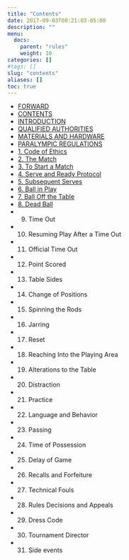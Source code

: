 ```yaml
---
title: "Contents"
date: 2017-09-03T00:21:03-05:00
description: ""
menu:
  docs:
    parent: "rules"
    weight: 10
categories: []
#tags: []
slug: "contents"
aliases: []
toc: true
---
```


- [FORWARD](/rules/forward)
- [CONTENTS](/rules/contents)
- [INTRODUCTION](/rules/introduction)
- [QUALIFIED AUTHORITIES](/rules/qualified-authorities)
- [MATERIALS AND HARDWARE](/rules/materials-and-hardware)
- [PARALYMPIC REGULATIONS](/rules/paralympic-regulations)
- [1. Code of Ethics](/rules/code-of-ethics)
- [2. The Match](/rules/the-match)
- [3. To Start a Match](/rules/to-start-a-match)
- [4. Serve and Ready Protocol](/rules/serve-and-ready-protocol)
- [5. Subsequent Serves](/rules/subsequent-serves)
- [6. Ball in Play](/rules/ball-in-play)
- [7. Ball Off the Table](/rules/ball-off-the-table)
- [8. Dead Ball](/rules/dead-ball)
- 9. Time Out
- 10. Resuming Play After a Time Out
- 11. Official Time Out
- 12. Point Scored
- 13. Table Sides
- 14. Change of Positions
- 15. Spinning the Rods
- 16. Jarring
- 17. Reset
- 18. Reaching Into the Playing Area
- 19. Alterations to the Table
- 20. Distraction
- 21. Practice
- 22. Language and Behavior
- 23. Passing
- 24. Time of Possession
- 25. Delay of Game
- 26. Recalls and Forfeiture
- 27. Technical Fouls
- 28. Rules Decisions and Appeals
- 29. Dress Code
- 30. Tournament Director
- 31. Side events